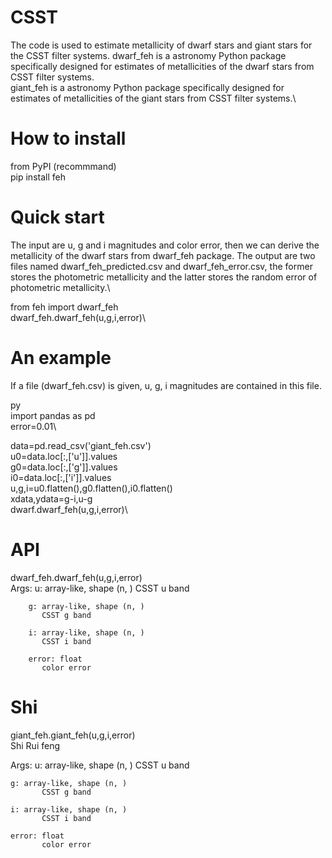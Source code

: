 # CSST
The code is used to estimate metallicity of dwarf stars and giant stars for the CSST filter systems. 
dwarf_feh is a astronomy Python package specifically designed for estimates of metallicities of the dwarf stars from CSST filter systems.\
giant_feh is a astronomy Python package specifically designed for estimates of metallicities of the giant stars from CSST filter systems.\
# How to install
from PyPI (recommmand)\
pip install feh
# Quick start 
 The input are u, g and i magnitudes and color error, then we can derive the metallicity of the dwarf stars from dwarf_feh package. The output are two files named dwarf_feh_predicted.csv and dwarf_feh_error.csv, the former stores the photometric metallicity and the latter stores the random error of photometric metallicity.\

from feh import dwarf_feh\
dwarf_feh.dwarf_feh(u,g,i,error)\

# An example
If a file (dwarf_feh.csv) is given, u, g, i magnitudes are contained in this file.

py\
import pandas as pd\
error=0.01\

data=pd.read_csv('giant_feh.csv')\
u0=data.loc[:,['u']].values\
g0=data.loc[:,['g']].values\
i0=data.loc[:,['i']].values\
u,g,i=u0.flatten(),g0.flatten(),i0.flatten()\
xdata,ydata=g-i,u-g\
dwarf.dwarf_feh(u,g,i,error)\

# API
dwarf_feh.dwarf_feh(u,g,i,error)\
    Args:
        u: array-like, shape (n, )
           CSST u band
        
        g: array-like, shape (n, )
           CSST g band
           
        i: array-like, shape (n, )
           CSST i band
           
        error: float
           color error 
# Shi
giant_feh.giant_feh(u,g,i,error)\
Shi
Rui
feng
                
Args:
    u: array-like, shape (n, )
           CSST u band
        
    g: array-like, shape (n, )
           CSST g band
           
    i: array-like, shape (n, )
           CSST i band
           
    error: float
           color error
